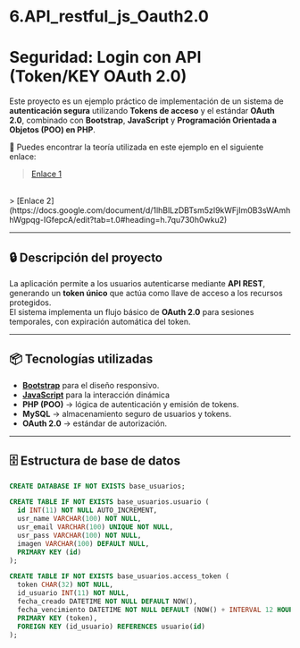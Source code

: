 # 6.API_restful_js_Oauth2.0

# Seguridad: Login con API (Token/KEY OAuth 2.0)

Este proyecto es un ejemplo práctico de implementación de un sistema de **autenticación segura** utilizando **Tokens de acceso** y el estándar **OAuth 2.0**, combinado con **Bootstrap**, **JavaScript** y **Programación Orientada a Objetos (POO) en PHP**.

📖 Puedes encontrar la teoría utilizada en este ejemplo en el siguiente enlace:
> [Enlace 1](https://oauth.net/2/)
<br>
> [Enlace 2](https://docs.google.com/document/d/1lhBlLzDBTsm5zI9kWFjIm0B3sWAmhhWgpqg-IGfepcA/edit?tab=t.0#heading=h.7qu730h0wku2)

---

## 🔒 Descripción del proyecto
La aplicación permite a los usuarios autenticarse mediante **API REST**, generando un **token único** que actúa como llave de acceso a los recursos protegidos.  
El sistema implementa un flujo básico de **OAuth 2.0** para sesiones temporales, con expiración automática del token.

---

## 📦 Tecnologías utilizadas
- <a href="https://docs.google.com/document/d/1lhBlLzDBTsm5zI9kWFjIm0B3sWAmhhWgpqg-IGfepcA/edit?tab=t.0#heading=h.jxadv55jyth" target="_blank">**Bootstrap**</a> para el diseño responsivo.
- <a href="https://docs.google.com/document/d/1lhBlLzDBTsm5zI9kWFjIm0B3sWAmhhWgpqg-IGfepcA/edit?tab=t.0#heading=h.xl3ce7m9tn28" target="_blank">**JavaScript**</a> para la interacción dinámica 
- **PHP (POO)** → lógica de autenticación y emisión de tokens.
- **MySQL** → almacenamiento seguro de usuarios y tokens.
- **OAuth 2.0** → estándar de autorización.

---

## 🗄️ Estructura de base de datos

```sql
CREATE DATABASE IF NOT EXISTS base_usuarios;

CREATE TABLE IF NOT EXISTS base_usuarios.usuario (
  id INT(11) NOT NULL AUTO_INCREMENT,
  usr_name VARCHAR(100) NOT NULL,
  usr_email VARCHAR(100) UNIQUE NOT NULL,
  usr_pass VARCHAR(100) NOT NULL,
  imagen VARCHAR(100) DEFAULT NULL,
  PRIMARY KEY (id)
);

CREATE TABLE IF NOT EXISTS base_usuarios.access_token (
  token CHAR(32) NOT NULL,
  id_usuario INT(11) NOT NULL,
  fecha_creado DATETIME NOT NULL DEFAULT NOW(),
  fecha_vencimiento DATETIME NOT NULL DEFAULT (NOW() + INTERVAL 12 HOUR),
  PRIMARY KEY (token),
  FOREIGN KEY (id_usuario) REFERENCES usuario(id)
);


